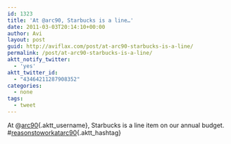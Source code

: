```yaml
---
id: 1323
title: 'At @arc90, Starbucks is a line…'
date: 2011-03-03T20:14:10+00:00
author: Avi
layout: post
guid: http://aviflax.com/post/at-arc90-starbucks-is-a-line/
permalink: /post/at-arc90-starbucks-is-a-line/
aktt_notify_twitter:
  - 'yes'
aktt_twitter_id:
  - "43464211287908352"
categories:
  - none
tags:
  - tweet
---
```

At @[arc90](http://twitter.com/arc90){.aktt_username}, Starbucks is a line item on our annual budget. #[reasonstoworkatarc90](http://search.twitter.com/search?q=%23reasonstoworkatarc90){.aktt_hashtag}